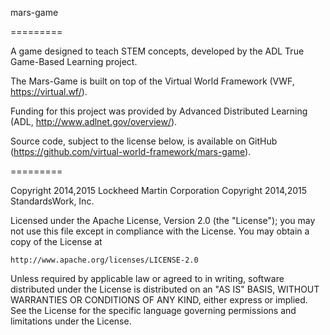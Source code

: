 mars-game

=========

A game designed to teach STEM concepts, developed by the ADL True Game-Based
Learning project.

The Mars-Game is built on top of the Virtual World Framework (VWF, 
https://virtual.wf/).

Funding for this project was provided by Advanced Distributed Learning 
(ADL, http://www.adlnet.gov/overview/).

Source code, subject to the license below, is available on GitHub 
(https://github.com/virtual-world-framework/mars-game).

=========

Copyright 2014,2015 Lockheed Martin Corporation
Copyright 2014,2015 StandardsWork, Inc.

Licensed under the Apache License, Version 2.0 (the "License"); you may 
not use this file except in compliance with the License. You may obtain 
a copy of the License at

    http://www.apache.org/licenses/LICENSE-2.0

Unless required by applicable law or agreed to in writing, software 
distributed under the License is distributed on an "AS IS" BASIS, 
WITHOUT WARRANTIES OR CONDITIONS OF ANY KIND, either express or implied.
See the License for the specific language governing permissions and 
limitations under the License.
